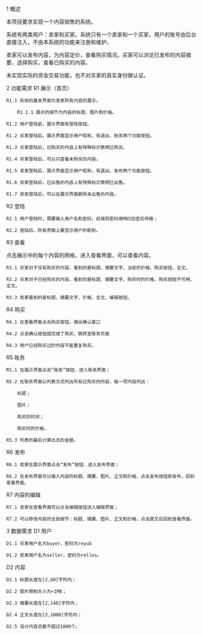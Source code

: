 
1 概述

本项目要求实现一个内容销售的系统。

系统有两类用户：卖家和买家。系统只有一个卖家和一个买家，用户的账号由后台直接注入，不由本系统的功能来注册和维护。

卖家可以发布内容，为内容定价，查看购买情况。买家可以浏览已发布的内容摘要，选择购买，查看已购买的内容。

未实现实际的资金交易功能，也不对买家的真实身份做认证。

2 功能需求
R1 展示（首页）

    R1.1 系统的基本界面为卖家所有内容的展示。

        R1.1.1 展示的细节为内容的标题、图片和价格。

    R1.2 用户登陆前，展示界面有登陆按钮。

    R1.2 买家登陆后，展示界面显示用户昵称，有退出、账务两个功能按钮。

    R1.3 买家登陆后，已购买的内容上有特殊标识表明已购买。

    R1.4 买家登陆后，可以只查看未购买的内容。

    R1.5 卖家登陆后，展示界面显示用户昵称，有退出、发布两个功能按钮。

    R1.6 卖家登陆后，已出售的内容上有特殊标识表明已出售。

    R1.7 卖家登陆后，可以在展示界面删除未出售的内容。

R2 登陆

    R2.1 用户登陆时，需要输入用户名和密码，前端将密码用MD5加密后传输；

    R2.2 登陆后，所有界面上要显示用户的昵称。

R3 查看

点击展示中的每个内容的网格，进入查看界面，可以查看内容。

    R3.1 买家对于没有购买的内容，看到的是标题、摘要文字、当前的价格、购买按钮、全文。

    R3.2 买家对于已经购买的内容，看到的是标题、摘要文字、购买时的价格、购买按钮不可用、全文。

    R3.3 卖家看到的是标题、摘要文字、价格、全文、编辑按钮。

R4 购买

    R4.1 在查看界面点击购买按钮，弹出确认窗口

    R4.2 点击确认按钮就完成了购买，跳转至账务页面

    R4.3 用户已经购买过的内容不能重复购买。

R5 账务

    R5.1 在展示界面点击“账务”按钮，进入账务界面；

    R5.2 在账务界面以列表方式列出所有已购买的内容，每一项内容列出：

        标题；

        图片；

        购买的时间；

        购买时的价格。

    R5.3 列表的最后计算出总的金额。

R6 发布

    R6.1 卖家在展示界面点击“发布”按钮，进入发布界面；

    R6.2 在发布界面可以输入内容的标题、摘要、图片、正文和价格，点击发布按钮即发布，回到查看界面。

R7 内容的编辑

    R7.1 卖家在查看界面可以点击编辑按钮进入编辑界面；

    R7.2 可以修改内容的全部细节：标题、摘要、图片、正文和价格，点击提交后回到查看界面。

3 数据需求
D1 用户

    D1.1 买家用户名为buyer，密码为reyub

    D1.2 卖家用户名为seller，密码为relles。

D2 内容

    D2.1 标题长度在[2,80]字符内；

    D2.2 图片限制大小为<1MB；

    D2.3 摘要长度在[2,140]字符内；

    D2.4 正文长度在[2,1000]字符内；

    D2.5 设计内容总数不超过1000个。



